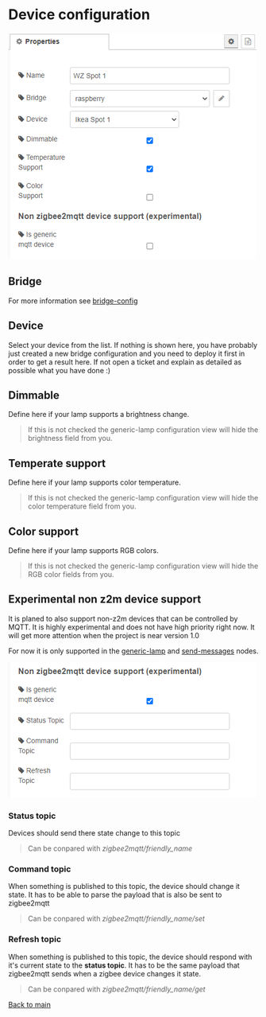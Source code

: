 # Device configuration

![img](img/device-config-config.png)

## Bridge

For more information see [bridge-config](../config/bridge-config.md)

## Device

Select your device from the list. If nothing is shown here, you have probably just created a new bridge configuration and you need to deploy it first in order to get a result here. If not open a ticket and explain as detailed as possible what you have done :)

## Dimmable

Define here if your lamp supports a brightness change.

>If this is not checked the generic-lamp configuration view will hide the brightness field from you.

## Temperate support

Define here if your lamp supports color temperature. 

> If this is not checked the generic-lamp configuration view will hide the color temperature field from you.

## Color support

Define here if your lamp supports RGB colors.

> If this is not checked the generic-lamp configuration view will hide the RGB color fields from you.

## Experimental non z2m device support

It is planed to also support non-z2m devices that can be controlled by MQTT. It is highly experimental and does not have high priority right now. It will get more attention when the project is near version 1.0

For now it is only supported in the [generic-lamp](../nodes/generic-lamp.md) and [send-messages](../nodes/send-messages.md) nodes.

![img](img/device-config-config-nonz2m-support.png)

### Status topic

Devices should send there state change to this topic

> Can be conpared with *zigbee2mqtt/friendly_name*

### Command topic

When something is published to this topic, the device should change it state. It has to be able to parse the payload that is also be sent to zigbee2mqtt

> Can be conpared with *zigbee2mqtt/friendly_name/set*

### Refresh topic

When something is published to this topic, the device should respond with it's current state to the **status topic**. It has to be the same payload that zigbee2mqtt sends when a zigbee device changes it state.

> Can be conpared with *zigbee2mqtt/friendly_name/get*

[Back to main](../../README.MD)